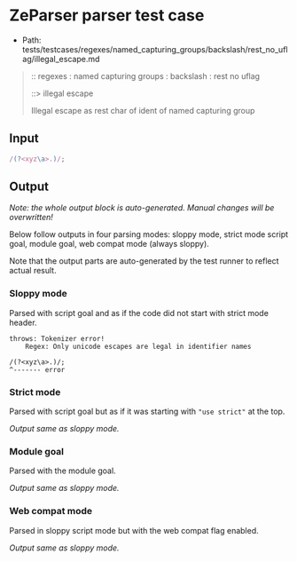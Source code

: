 # ZeParser parser test case

- Path: tests/testcases/regexes/named_capturing_groups/backslash/rest_no_uflag/illegal_escape.md

> :: regexes : named capturing groups : backslash : rest no uflag
>
> ::> illegal escape
>
> Illegal escape as rest char of ident of named capturing group

## Input

`````js
/(?<xyz\a>.)/;
`````

## Output

_Note: the whole output block is auto-generated. Manual changes will be overwritten!_

Below follow outputs in four parsing modes: sloppy mode, strict mode script goal, module goal, web compat mode (always sloppy).

Note that the output parts are auto-generated by the test runner to reflect actual result.

### Sloppy mode

Parsed with script goal and as if the code did not start with strict mode header.

`````
throws: Tokenizer error!
    Regex: Only unicode escapes are legal in identifier names

/(?<xyz\a>.)/;
^------- error
`````

### Strict mode

Parsed with script goal but as if it was starting with `"use strict"` at the top.

_Output same as sloppy mode._

### Module goal

Parsed with the module goal.

_Output same as sloppy mode._

### Web compat mode

Parsed in sloppy script mode but with the web compat flag enabled.

_Output same as sloppy mode._
